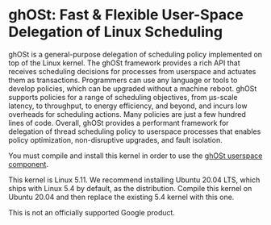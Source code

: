 # ghOSt: Fast &amp; Flexible User-Space Delegation of Linux Scheduling

ghOSt is a general-purpose delegation of scheduling policy implemented on top of
the Linux kernel. The ghOSt framework provides a rich API that receives
scheduling decisions for processes from userspace and actuates them as
transactions. Programmers can use any language or tools to develop policies,
which can be upgraded without a machine reboot. ghOSt supports policies for a
range of scheduling objectives, from µs-scale latency, to throughput, to energy
efficiency, and beyond, and incurs low overheads for scheduling actions. Many
policies are just a few hundred lines of code. Overall, ghOSt provides a
performant framework for delegation of thread scheduling policy to userspace
processes that enables policy optimization, non-disruptive upgrades, and fault
isolation.

You must compile and install this kernel in order to use the [ghOSt userspace
component](https://www.github.com/google/ghost-userspace).

This kernel is Linux 5.11. We recommend installing Ubuntu 20.04 LTS, which ships
with Linux 5.4 by default, as the distribution. Compile this kernel on Ubuntu
20.04 and then replace the existing 5.4 kernel with this one.

This is not an officially supported Google product.
